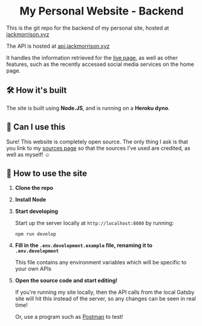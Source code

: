 <h1 align="center">
  My Personal Website - Backend
</h1>

This is the git repo for the backend of my personal site, hosted at [jackmorrison.xyz](https://jackmorrison.xyz)

The API is hosted at [api.jackmorrison.xyz](https://api.jackmorrison.xyz)

It handles the information retrieved for the [live page](https://jackmorrison.xyz/live), as well as other features, such as the recently accessed social media services on the home page.

## 🛠 How it's built

The site is built using **Node.JS**, and is running on a **Heroku dyno**.

## 🎨 Can I use this

Sure! This website is completely open source. The only thing I ask is that you link to my [sources page](https://jackmorrison.netlify.app/credits) so that the sources I've used are credited, as well as myself! ☺️

## 🚀 How to use the site

1.  **Clone the repo**

1.  **Install Node**

1.  **Start developing**

    Start up the server locally at `http://localhost:8080` by running:

    ```shell
    npm run develop
    ```

1.  **Fill in the `.env.development.example` file, renaming it to `.env.development`**

    This file contains any environment variables which will be specific to your own APIs

1.  **Open the source code and start editing!**

    If you're running my site locally, then the API calls from the local Gatsby site will hit this instead of the server, so any changes can be seen in real time!

    Or, use a program such as [Postman](https://www.postman.com/) to test!
